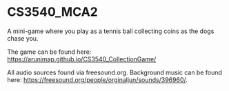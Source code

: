 # CS3540_MCA2
A mini-game where you play as a tennis ball collecting coins as the dogs chase you.

The game can be found here: https://arunimap.github.io/CS3540_CollectionGame/

All audio sources found via freesound.org. Background music can be found here: https://freesound.org/people/orginaljun/sounds/396960/.
